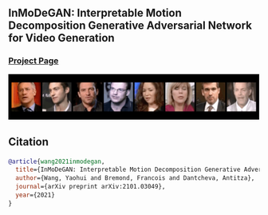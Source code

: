 ## InMoDeGAN: Interpretable Motion Decomposition Generative Adversarial Network for Video Generation
### [Project Page](https://wyhsirius.github.io/InMoDeGAN/)

<img src="teaser.gif" width="1000">

## Citation
```bibtex
@article{wang2021inmodegan,
  title={InMoDeGAN: Interpretable Motion Decomposition Generative Adversarial Network for Video Generation},
  author={Wang, Yaohui and Bremond, Francois and Dantcheva, Antitza},
  journal={arXiv preprint arXiv:2101.03049},
  year={2021}
}
```
